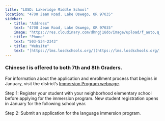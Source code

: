 ```yaml
---
title: "LOSD: Lakeridge Middle School"
location: "4700 Jean Road, Lake Oswego, OR 97035"
sidebar:
  - title: "Address"
    text: "4700 Jean Road, Lake Oswego, OR 97035"
    image: "https://res.cloudinary.com/dhngj18do/image/upload/f_auto,q_auto/v1/images/activities/lrms-logo"
  - title: "Phone"
    text: "503-534-2343"
  - title: "Website"
    text: "[https://lms.losdschools.org/](https://lms.losdschools.org/)"
---
```


### Chinese I is offered to both 7th and 8th Graders.

For information about the application and enrollment process that begins in January, visit the district’s [Immersion Program webpage](https://www.losdschools.org/curriculum-instruction/language-immersion-programs).

Step 1: Register your student with your neighborhood elementary school before applying for the immersion program. New student registration opens in January for the following school year.

Step 2: Submit an application for the language immersion program.
